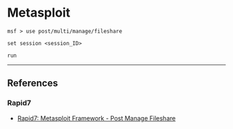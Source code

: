 # Metasploit

```
msf > use post/multi/manage/fileshare

set session <session_ID>

run
```

---
## References

### Rapid7

- [Rapid7: Metasploit Framework - Post Manage Fileshare](https://github.com/rapid7/metasploit-framework/blob/master/documentation/modules/post/multi/manage/fileshare.md)